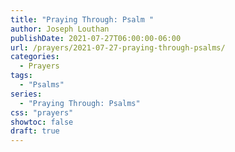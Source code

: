 ```yaml
---
title: "Praying Through: Psalm "
author: Joseph Louthan
publishDate: 2021-07-27T06:00:00-06:00
url: /prayers/2021-07-27-praying-through-psalms/
categories:
  - Prayers
tags:
  - "Psalms"
series:
  - "Praying Through: Psalms"
css: "prayers"
showtoc: false
draft: true
---
```

<div style="font-variant: small-caps;">

</div>

```text

```
